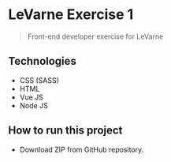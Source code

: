 # LeVarne Exercise 1

> Front-end developer exercise for LeVarne

## Technologies
* CSS (SASS)
* HTML
* Vue JS
* Node JS

## How to run this project
* Download ZIP from GitHub repository.